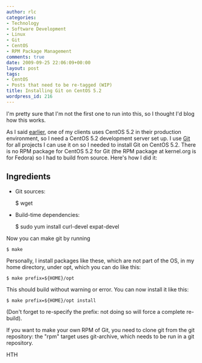 ```yaml
---
author: rlc
categories:
- Technology
- Software Development
- Linux
- Git
- CentOS
- RPM Package Management
comments: true
date: 2009-09-25 22:06:09+00:00
layout: post
tags:
- CentOS
- Posts that need to be re-tagged (WIP)
title: Installing Git on CentOS 5.2
wordpress_id: 216
---
```


I'm pretty sure that I'm not the first one to run into this, so I thought I'd blog how this works.<!--more-->

As I said [earlier](/blog/2009/09/running-a-lamp-debian-vs-centos/), one of my clients uses CentOS 5.2 in their production environment, so I need a CentOS 5.2 development server set up. I use [Git](https://git-scm.com/) for all projects I can use it on so I needed to install Git on CentOS 5.2. There is no RPM package for CentOS 5.2 for Git (the RPM package at kernel.org is for Fedora) so I had to build from source. Here's how I did it:

## Ingredients

- Git sources:

  $ wget

- Build-time dependencies:

  $ sudo yum install curl-devel expat-devel

Now you can make git by running

    $ make

Personally, I install packages like these, which are not part of the OS, in my home directory, under opt, which you can do like this:

    $ make prefix=${HOME}/opt

This should build without warning or error. You can now install it like this:

    $ make prefix=${HOME}/opt install

(Don't forget to re-specify the prefix: not doing so will force a complete re-build).

If you want to make your own RPM of Git, you need to clone git from the git repository: the "rpm" target uses git-archive, which needs to be run in a git repository.

HTH